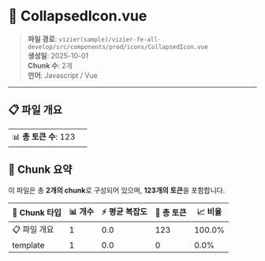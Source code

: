# 📄 CollapsedIcon.vue

> **파일 경로**: `vizier(sample)/vizier-fe-all-develop/src/components/prod/icons/CollapsedIcon.vue`  
> **생성일**: 2025-10-01  
> **Chunk 수**: 2개  
> **언어**: Javascript / Vue
---


## 📋 파일 개요

| | |
|--|--|
| 📊 **총 토큰 수**: 123 |  |






## 🧩 Chunk 요약

이 파일은 총 **2개의 chunk**로 구성되어 있으며, **123개의 토큰**을 포함합니다.

| 🧩 Chunk 타입 | 📊 개수 | ⚡ 평균 복잡도 | 📝 총 토큰 | 📈 비율 |
|---------------|--------|-------------|----------|--------|
| 📋 파일 개요 | 1 | 0.0 | 123 | 100.0% |
| template | 1 | 0.0 | 0 | 0.0% |

